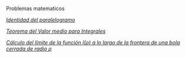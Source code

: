 Problemas matematicos

[*Identidad del paralelogramo*](https://github.com/ricardo-rios/problemas-matematicos-2023/blob/main/ejercicio-19-10-2023-8-55/identidad_del_paralelogramo.md) 


[*Teorema del Valor medio para Integrales*](problema-20-10-2023-10-43/teorema.md)

[*Cálculo del límite de la función $I(\rho)$ a lo largo de la frontera de una bola cerrada de radio $\rho$*](https://github.com/ricardo-rios/problemas-matematicos-2023/blob/main/ejercicio-18-10-2023-14-30/problema_matematico.md)
